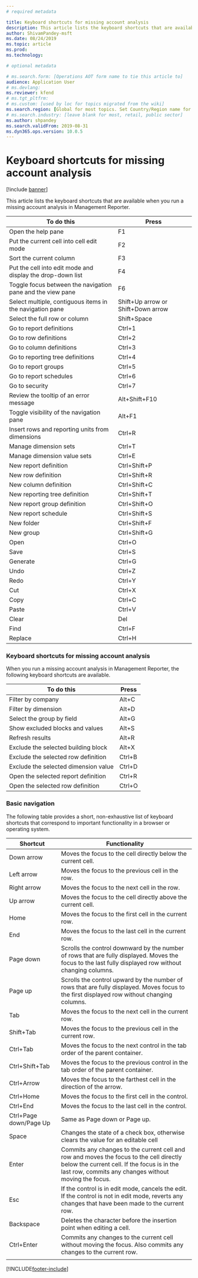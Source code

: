 ```yaml
---
# required metadata

title: Keyboard shortcuts for missing account analysis
description: This article lists the keyboard shortcuts that are available when you run a missing account analysis in Management Reporter.
author: ShivamPandey-msft
ms.date: 08/24/2019
ms.topic: article
ms.prod: 
ms.technology: 

# optional metadata

# ms.search.form: [Operations AOT form name to tie this article to]
audience: Application User
# ms.devlang: 
ms.reviewer: kfend
# ms.tgt_pltfrm: 
# ms.custom: [used by loc for topics migrated from the wiki]
ms.search.region: [Global for most topics. Set Country/Region name for localizations]
# ms.search.industry: [leave blank for most, retail, public sector]
ms.author: shpandey
ms.search.validFrom: 2019-08-31 
ms.dyn365.ops.version: 10.0.5
---
```


# Keyboard shortcuts for missing account analysis
[!include [banner](../includes/banner.md)]


This article lists the keyboard shortcuts that are available when you run a missing account analysis in Management Reporter.

| **To do this** | **Press** |
| --- | --- |
| Open the help pane | F1 |  
| Put the current cell into cell edit mode | F2 |  
| Sort the current column | F3|  
| Put the cell into edit mode and display the drop-down list | F4 |  
| Toggle focus between the navigation pane and the view pane | F6 |  
| Select multiple, contiguous items in the navigation pane | Shift+Up arrow or Shift+Down arrow |  
| Select the full row or column | Shift+Space |  
| Go to report definitions | Ctrl+1 |  
| Go to row definitions | Ctrl+2 |  
| Go to column definitions | Ctrl+3 |  
| Go to reporting tree definitions | Ctrl+4 |  
| Go to report groups | Ctrl+5 |  
| Go to report schedules | Ctrl+6 |  
| Go to security | Ctrl+7 |  
| Review the tooltip of an error message | Alt+Shift+F10 |  
| Toggle visibility of the navigation pane | Alt+F1 |  
| Insert rows and reporting units from dimensions | Ctrl+R |  
| Manage dimension sets | Ctrl+T |  
| Manage dimension value sets | Ctrl+E |  
| New report definition | Ctrl+Shift+P |  
| New row definition | Ctrl+Shift+R |  
| New column definition | Ctrl+Shift+C |  
| New reporting tree definition | Ctrl+Shift+T |  
| New report group definition | Ctrl+Shift+O |  
| New report schedule | Ctrl+Shift+S |  
| New folder | Ctrl+Shift+F |  
| New group | Ctrl+Shift+G |  
| Open | Ctrl+O |  
| Save | Ctrl+S |  
| Generate | Ctrl+G |  
| Undo | Ctrl+Z |  
| Redo | Ctrl+Y |  
| Cut | Ctrl+X |  
| Copy | Ctrl+C |  
| Paste | Ctrl+V |  
| Clear | Del |  
| Find | Ctrl+F |  
| Replace | Ctrl+H |  

### Keyboard shortcuts for missing account analysis
When you run a missing account analysis in Management Reporter, the following keyboard shortcuts are available.

| **To do this** | **Press** |
| --- | --- |
| Filter by company | Alt+C |
| Filter by dimension | Alt+D |
| Select the group by field | Alt+G |
| Show excluded blocks and values | Alt+S |
| Refresh results | Alt+R |
| Exclude the selected building block | Alt+X |
| Exclude the selected row definition | Ctrl+B |
| Exclude the selected dimension value | Ctrl+D |
| Open the selected report definition | Ctrl+R |
| Open the selected row definition | Ctrl+O |

### Basic navigation
The following table provides a short, non-exhaustive list of keyboard shortcuts that correspond to important functionality in a browser or operating system.

| **Shortcut** | **Functionality** |
| --- | --- |
| Down arrow | Moves the focus to the cell directly below the current cell. |
| Left arrow | Moves the focus to the previous cell in the row. |
| Right arrow | Moves the focus to the next cell in the row. |
| Up arrow | Moves the focus to the cell directly above the current cell.  |
| Home | Moves the focus to the first cell in the current row. |
| End | Moves the focus to the last cell in the current row. |
| Page down | Scrolls the control downward by the number of rows that are fully displayed. Moves the focus to the last fully displayed row without changing columns. |
| Page up | Scrolls the control upward by the number of rows that are fully displayed. Moves focus to the first displayed row without changing columns. |
| Tab | Moves the focus to the next cell in the current row. |
| Shift+Tab | Moves the focus to the previous cell in the current row. |
| Ctrl+Tab | Moves the focus to the next control in the tab order of the parent container.
| Ctrl+Shift+Tab | Moves the focus to the previous control in the tab order of the parent container.
| Ctrl+Arrow | Moves the focus to the farthest cell in the direction of the arrow. |
| Ctrl+Home | Moves the focus to the first cell in the control. |
| Ctrl+End | Moves the focus to the last cell in the control. |
| Ctrl+Page down/Page Up | Same as Page down or Page up. |
| Space| Changes the state of a check box, otherwise clears the value for an editable cell |
| Enter | Commits any changes to the current cell and row and moves the focus to the cell directly below the current cell. If the focus is in the last row, commits any changes without moving the focus. |
| Esc | If the control is in edit mode, cancels the edit. If the control is not in edit mode, reverts any changes that have been made to the current row. |
| Backspace | Deletes the character before the insertion point when editing a cell. |
| Ctrl+Enter | Commits any changes to the current cell without moving the focus. Also commits any changes to the current row. |
|   |   |


[!INCLUDE[footer-include](../../includes/footer-banner.md)]
